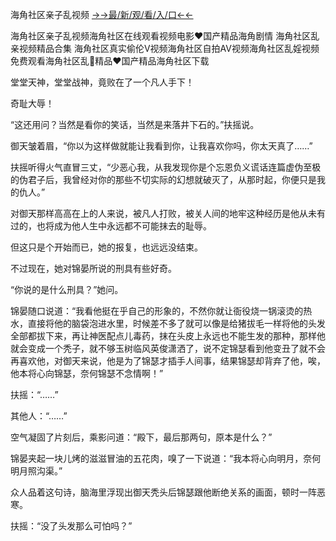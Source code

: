 海角社区亲子乱视频
<a href="https://haijiao.kesang6to.com?https://github.com">→→最/新/观/看/入/口←←</a>


海角社区亲子乱视频海角社区在线观看视频电影❤国产精品海角剧情
海角社区乱亲视频精品合集
海角社区真实偷伦V视频海角社区自拍AV视频海角社区乱婬视频免费观看海角社区乱👖精品❤国产精品海角社区下载

堂堂天神，堂堂战神，竟败在了一个凡人手下！

奇耻大辱！

“这还用问？当然是看你的笑话，当然是来落井下石的。”扶摇说。

御天皱着眉，“你以为这样做就能让我看到你，让我喜欢你吗，你太天真了……”

扶摇听得火气直冒三丈，“少恶心我，从我发现你是个忘恩负义谎话连篇虚伪至极的伪君子后，我曾经对你的那些不切实际的幻想就破灭了，从那时起，你便只是我的仇人。”


对御天那样高高在上的人来说，被凡人打败，被关人间的地牢这种经历是他从未有过的，也将成为他人生中永远都不可能抹去的耻辱。

但这只是个开始而已，她的报复，也远远没结束。

不过现在，她对锦晏所说的刑具有些好奇。

“你说的是什么刑具？”她问。

锦晏随口说道：“我看他挺在乎自己的形象的，不然你就让衙役烧一锅滚烫的热水，直接将他的脑袋泡进水里，时候差不多了就可以像是给猪拔毛一样将他的头发全部都拔下来，再让神医配点儿毒药，抹在头皮上永远也不能生发的那种，那样他就会变成一个秃子，就不够玉树临风英俊潇洒了，说不定锦瑟看到他变丑了就不会再喜欢他，对御天来说，他是为了锦瑟才插手人间事，结果锦瑟却背弃了他，唉，他本将心向锦瑟，奈何锦瑟不念情啊！”

扶摇：“……”

其他人：“……”

空气凝固了片刻后，乘影问道：“殿下，最后那两句，原本是什么？”

锦晏夹起一块儿烤的滋滋冒油的五花肉，嗅了一下说道：“我本将心向明月，奈何明月照沟渠。”

众人品着这句诗，脑海里浮现出御天秃头后锦瑟跟他断绝关系的画面，顿时一阵恶寒。

扶摇：“没了头发那么可怕吗？”

